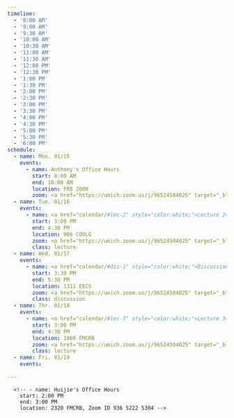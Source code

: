 ```yaml
---
timeline:
  - '8:00 AM'
  - '9:00 AM'
  - '9:30 AM'
  - '10:00 AM'
  - '10:30 AM'
  - '11:00 AM'
  - '11:30 AM'
  - '12:00 PM'
  - '12:30 PM'
  - '1:00 PM'
  - '1:30 PM'
  - '2:00 PM'
  - '2:30 PM'
  - '3:00 PM'
  - '3:30 PM'
  - '4:00 PM'
  - '4:30 PM'
  - '5:00 PM'
  - '5:30 PM'
  - '6:00 PM'
schedule:
  - name: Mon. 01/15
    events:
      - name: Anthony's Office Hours
        start: 8:00 AM
        end: 10:00 AM
        location: FRB 2000
        zoom: <a href="https://umich.zoom.us/j/96524504025" target="_blank" style="color:white;">Zoom Link (deeprob)</a>
  - name: Tue. 01/16
    events:
      - name: <a href="calendar/#lec-2" style="color:white;">Lecture 2</a>
        start: 3:00 PM
        end: 4:30 PM
        location: 906 COOLG
        zoom: <a href="https://umich.zoom.us/j/96524504025" target="_blank" style="color:white;">Zoom Link (deeprob)</a>
        class: lecture
  - name: Wed. 01/17
    events:
      - name: <a href="calendar/#dis-1" style="color:white;">Discussion 1</a>
        start: 3:30 PM
        end: 5:30 PM
        location: 1311 EECS
        zoom: <a href="https://umich.zoom.us/j/96524504025" target="_blank" style="color:white;">Zoom Link (deeprob)</a>
        class: discussion
  - name: Thr. 01/18
    events:
      - name: <a href="calendar/#lec-3" style="color:white;">Lecture 3</a>
        start: 3:00 PM
        end: 4:30 PM
        location: 1060 FMCRB
        zoom: <a href="https://umich.zoom.us/j/96524504025" target="_blank" style="color:white;">Zoom Link (deeprob)</a>
        class: lecture
  - name: Fri. 01/19
    events:
      
---
```


      <!-- - name: Huijie's Office Hours
        start: 2:00 PM
        end: 3:00 PM
        location: 2320 FMCRB, Zoom ID 936 5222 5304 -->